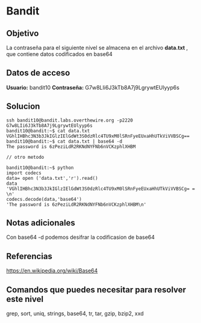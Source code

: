 # Bandit
## Objetivo
La contraseña para el siguiente nivel se almacena en el archivo **data.txt** , que contiene datos codificados en base64

## Datos de acceso
**Usuario:** bandit10
**Contraseña:** G7w8LIi6J3kTb8A7j9LgrywtEUlyyp6s

## Solucion
``` shell
ssh bandit10@bandit.labs.overthewire.org -p2220
G7w8LIi6J3kTb8A7j9LgrywtEUlyyp6s
bandit10@bandit:~$ cat data.txt
VGhlIHBhc3N3b3JkIGlzIElGdWt3S0dzRlc4TU9xM0lSRnFyeEUxaHhUTkViVVBSCg==
bandit10@bandit:~$ cat data.txt | base64 -d
The password is 6zPeziLdR2RKNdNYFNb6nVCKzphlXHBM

// otro metodo

bandit10@bandit:~$ python
import codecs
data= open ('data.txt','r').read()
data
'VGhlIHBhc3N3b3JkIGlzIElGdWt3S0dzRlc4TU9xM0lSRnFyeEUxaHhUTkViVVBSCg= = \n'
codecs.decode(data,'base64')
'The password is 6zPeziLdR2RKNdNYFNb6nVCKzphlXHBM\n'
```
## Notas adicionales
Con base64 -d podemos desifrar la codificasion de base64

## Referencias
https://en.wikipedia.org/wiki/Base64

## Comandos que puedes necesitar para resolver este nivel
grep, sort, uniq, strings, base64, tr, tar, gzip, bzip2, xxd